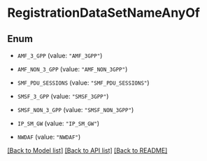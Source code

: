 # RegistrationDataSetNameAnyOf

## Enum


* `AMF_3_GPP` (value: `"AMF_3GPP"`)

* `AMF_NON_3_GPP` (value: `"AMF_NON_3GPP"`)

* `SMF_PDU_SESSIONS` (value: `"SMF_PDU_SESSIONS"`)

* `SMSF_3_GPP` (value: `"SMSF_3GPP"`)

* `SMSF_NON_3_GPP` (value: `"SMSF_NON_3GPP"`)

* `IP_SM_GW` (value: `"IP_SM_GW"`)

* `NWDAF` (value: `"NWDAF"`)


[[Back to Model list]](../README.md#documentation-for-models) [[Back to API list]](../README.md#documentation-for-api-endpoints) [[Back to README]](../README.md)


